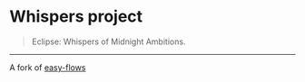 # Whispers project

> Eclipse: Whispers of Midnight Ambitions.

---

A fork of [easy-flows](https://github.com/j-easy/easy-flows)


